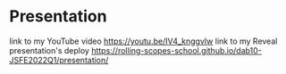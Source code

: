 # Presentation
link to my YouTube video
https://youtu.be/IV4_knggvIw
link to my Reveal presentation's deploy
https://rolling-scopes-school.github.io/dab10-JSFE2022Q1/presentation/